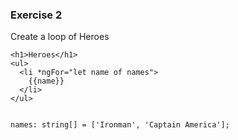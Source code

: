 ### Exercise 2

Create a loop of Heroes

```{TypeScript}
<h1>Heroes</h1>
<ul>
  <li *ngFor="let name of names">
    {{name}}
  </li>
</ul>


names: string[] = ['Ironman', 'Captain America'];
```
